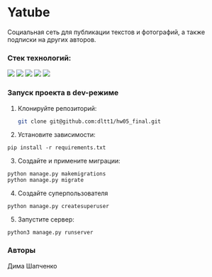 # Yatube

Социальная сеть для публикации текстов и фотографий, а также подписки на других авторов.

### Стек технологий:

<div>
  <img src="https://img.shields.io/badge/python-3670A0?style=for-the-badge&logo=python&logoColor=ffdd54"/>
  <img src="https://img.shields.io/badge/Django-092E20?style=for-the-badge&logo=django&logoColor=green"/>
  <img src="https://img.shields.io/badge/django%20rest-ff1709?style=for-the-badge&logo=django&logoColor=white"/>
  <img src="https://img.shields.io/badge/JWT-000000?style=for-the-badge&logo=JSON%20web%20tokens&logoColor=white"/>
  <img src="https://img.shields.io/badge/SQLite-07405E?style=for-the-badge&logo=sqlite&logoColor=white"/>
</div>

### Запуск проекта в dev-режиме
1. Клонируйте репозиторий:

   ```bash
   git clone git@github.com:dltt1/hw05_final.git  
   
2. Установите зависимости:
```
pip install -r requirements.txt
``` 
3. Создайте и примените миграции: 
```
python manage.py makemigrations
python manage.py migrate
```
4. Создайте суперпользователя
```
python manage.py createsuperuser
```
5. Запустите сервер:
```
python3 manage.py runserver
```
### Авторы
Дима Шапченко
